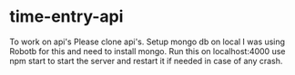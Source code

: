 # time-entry-api
To work on api's
Please clone api's.
Setup mongo db on local I was using Robotb for this and need to install mongo.
Run this on localhost:4000
use npm start to start the server and restart it if needed in case of any crash.

